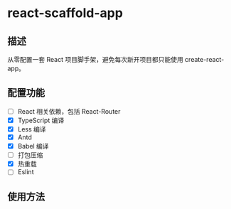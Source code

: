 # react-scaffold-app

## 描述

从零配置一套 React 项目脚手架，避免每次新开项目都只能使用 create-react-app。

## 配置功能

- [ ] React 相关依赖，包括 React-Router
- [x] TypeScript 编译
- [x] Less 编译
- [x] Antd
- [x] Babel 编译
- [ ] 打包压缩
- [x] 热重载
- [ ] Eslint

## 使用方法

